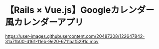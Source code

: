 # 【Rails × Vue.js】Googleカレンダー風カレンダーアプリ

https://user-images.githubusercontent.com/20487308/122647842-31a71b00-d161-11eb-9e20-6711aaf5291c.mov



